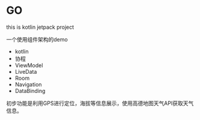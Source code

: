 # GO
this is kotlin jetpack project


一个使用组件架构的demo

- kotlin
- 协程
- ViewModel
- LiveData
- Room
- Navigation
- DataBinding


初步功能是利用GPS进行定位，海拔等信息展示，使用高德地图天气API获取天气信息。
